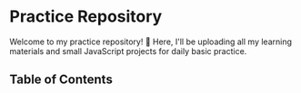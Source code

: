 # Practice Repository

Welcome to my practice repository! 🚀 Here, I'll be uploading all my learning materials and small JavaScript projects for daily basic practice.

## Table of Contents
